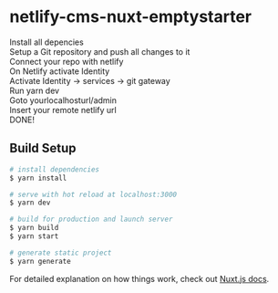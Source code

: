 # netlify-cms-nuxt-emptystarter
Install all depencies<br>
Setup a Git repository and push all changes to it<br>
Connect your repo with netlify<br>
On Netlify activate Identity<br>
Activate Identity -> services -> git gateway<br>
Run yarn dev<br>
Goto yourlocalhosturl/admin<br>
Insert your remote netlify url<br>
DONE!


## Build Setup

```bash
# install dependencies
$ yarn install

# serve with hot reload at localhost:3000
$ yarn dev

# build for production and launch server
$ yarn build
$ yarn start

# generate static project
$ yarn generate
```

For detailed explanation on how things work, check out [Nuxt.js docs](https://nuxtjs.org).



